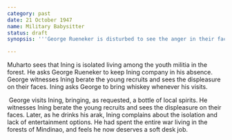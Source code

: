 ```yaml
---
category: past
date: 21 October 1947
name: Military Babysitter
status: draft
synopsis: '''George Rueneker is disturbed to see the anger in their faces as Ining yells at the recruits.'''

---
```


Muharto sees that Ining is isolated living among
the youth militia in the forest. He asks George Rueneker to keep Ining company in
his absence. George witnesses Ining berate the young recruits and sees
the displeasure on their faces. Ining asks George to bring whiskey
whenever his visits. 

​           George visits Ining, bringing, as requested, a bottle of local spirits. He witnesses Ining berate the young recruits and sees the displeasure on their faces. Later, as he drinks his arak, Ining complains about the isolation and lack of entertainment options. He had spent the entire war living in the forests of Mindinao, and feels he now deserves a soft desk job. 
